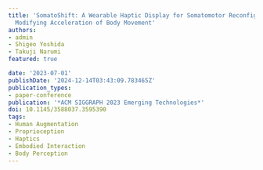 ```yaml
---
title: 'SomatoShift: A Wearable Haptic Display for Somatomotor Reconfiguration via
  Modifying Acceleration of Body Movement'
authors:
- admin
- Shigeo Yoshida
- Takuji Narumi
featured: true

date: '2023-07-01'
publishDate: '2024-12-14T03:43:09.783465Z'
publication_types:
- paper-conference
publication: '*ACM SIGGRAPH 2023 Emerging Technologies*'
doi: 10.1145/3588037.3595390
tags:
- Human Augmentation
- Proprioception
- Haptics
- Embodied Interaction
- Body Perception
---
```


